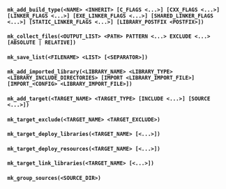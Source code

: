 #### `mk_add_build_type(<NAME> <INHERIT> [C_FLAGS <...>] [CXX_FLAGS <...>] [LINKER_FLAGS <...>] [EXE_LINKER_FLAGS <...>] [SHARED_LINKER_FLAGS <...>] [STATIC_LINKER_FLAGS <...>] [LIBRARY_POSTFIX <POSTFIX>])`

#### `mk_collect_files(<OUTPUT_LIST> <PATH> PATTERN <...> EXCLUDE <...> [ABSOLUTE | RELATIVE])`
#### `mk_save_list(<FILENAME> <LIST> [<SEPARATOR>])`

#### `mk_add_imported_library(<LIBRARY_NAME> <LIBRARY_TYPE> <LIBRARY_INCLUDE_DIRECTORIES> [IMPORT <LIBRARY_IMPORT_FILE>] [IMPORT_<CONFIG> <LIBRARY_IMPORT_FILE>])`

#### `mk_add_target(<TARGET_NAME> <TARGET_TYPE> [INCLUDE <...>] [SOURCE <...>])`

#### `mk_target_exclude(<TARGET_NAME> <TARGET_EXCLUDE>)`

#### `mk_target_deploy_libraries(<TARGET_NAME> [<...>])`

#### `mk_target_deploy_resources(<TARGET_NAME> [<...>])`

#### `mk_target_link_libraries(<TARGET_NAME> [<...>])`

#### `mk_group_sources(<SOURCE_DIR>)`
